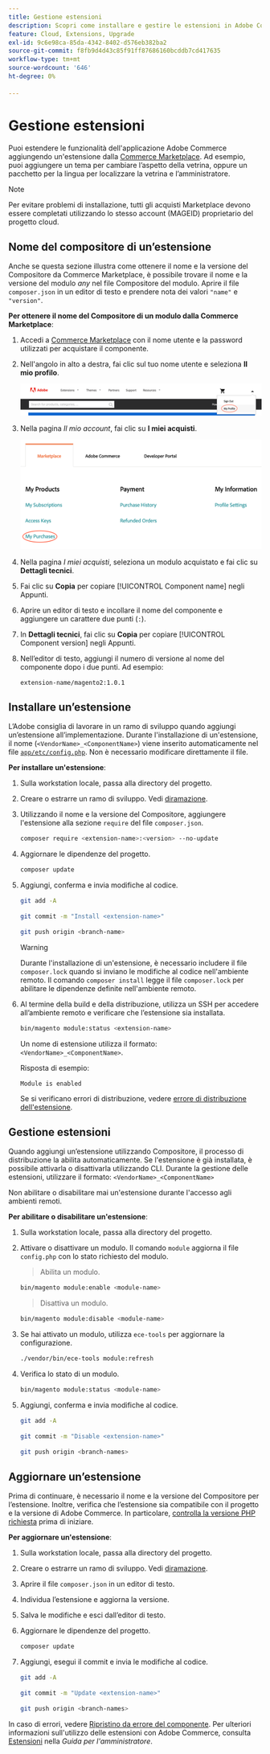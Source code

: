 ```yaml
---
title: Gestione estensioni
description: Scopri come installare e gestire le estensioni in Adobe Commerce su un’infrastruttura cloud.
feature: Cloud, Extensions, Upgrade
exl-id: 9c6e98ca-85da-4342-8402-d576eb382ba2
source-git-commit: f8fb9d4d43c85f91ff87686160bcddb7cd417635
workflow-type: tm+mt
source-wordcount: '646'
ht-degree: 0%

---
```


# Gestione estensioni

Puoi estendere le funzionalità dell&#39;applicazione Adobe Commerce aggiungendo un&#39;estensione dalla [Commerce Marketplace](https://marketplace.magento.com). Ad esempio, puoi aggiungere un tema per cambiare l’aspetto della vetrina, oppure un pacchetto per la lingua per localizzare la vetrina e l’amministratore.

>[!NOTE]
>
>Per evitare problemi di installazione, tutti gli acquisti Marketplace devono essere completati utilizzando lo stesso account (MAGEID) proprietario del progetto cloud.

## Nome del compositore di un’estensione

Anche se questa sezione illustra come ottenere il nome e la versione del Compositore da Commerce Marketplace, è possibile trovare il nome e la versione del modulo _any_ nel file Compositore del modulo. Aprire il file `composer.json` in un editor di testo e prendere nota dei valori `"name"` e `"version"`.

**Per ottenere il nome del Compositore di un modulo dalla Commerce Marketplace**:

1. Accedi a [Commerce Marketplace](https://marketplace.magento.com) con il nome utente e la password utilizzati per acquistare il componente.

1. Nell&#39;angolo in alto a destra, fai clic sul tuo nome utente e seleziona **Il mio profilo**.

   ![Accedi al tuo account Marketplace](../../assets/marketplace/my-profile.png)

1. Nella pagina _Il mio account_, fai clic su **I miei acquisti**.

   ![Cronologia acquisti Marketplace](../../assets/marketplace/my-purchases.png)

1. Nella pagina _I miei acquisti_, seleziona un modulo acquistato e fai clic su **Dettagli tecnici**.

1. Fai clic su **Copia** per copiare [!UICONTROL Component name] negli Appunti.

1. Aprire un editor di testo e incollare il nome del componente e aggiungere un carattere due punti (`:`).

1. In **Dettagli tecnici**, fai clic su **Copia** per copiare [!UICONTROL Component version] negli Appunti.

1. Nell’editor di testo, aggiungi il numero di versione al nome del componente dopo i due punti. Ad esempio:

   ```text
   extension-name/magento2:1.0.1
   ```

## Installare un’estensione

L’Adobe consiglia di lavorare in un ramo di sviluppo quando aggiungi un’estensione all’implementazione. Durante l&#39;installazione di un&#39;estensione, il nome (`<VendorName>_<ComponentName>`) viene inserito automaticamente nel file [`app/etc/config.php`](https://experienceleague.adobe.com/docs/commerce-operations/configuration-guide/files/deployment-files.html). Non è necessario modificare direttamente il file.

**Per installare un&#39;estensione**:

1. Sulla workstation locale, passa alla directory del progetto.

1. Creare o estrarre un ramo di sviluppo. Vedi [diramazione](../development/cli-branches.md).

1. Utilizzando il nome e la versione del Compositore, aggiungere l&#39;estensione alla sezione `require` del file `composer.json`.

   ```bash
   composer require <extension-name>:<version> --no-update
   ```

1. Aggiornare le dipendenze del progetto.

   ```bash
   composer update
   ```

1. Aggiungi, conferma e invia modifiche al codice.

   ```bash
   git add -A
   ```

   ```bash
   git commit -m "Install <extension-name>"
   ```

   ```bash
   git push origin <branch-name>
   ```

   >[!WARNING]
   >
   >Durante l&#39;installazione di un&#39;estensione, è necessario includere il file `composer.lock` quando si inviano le modifiche al codice nell&#39;ambiente remoto. Il comando `composer install` legge il file `composer.lock` per abilitare le dipendenze definite nell&#39;ambiente remoto.

1. Al termine della build e della distribuzione, utilizza un SSH per accedere all’ambiente remoto e verificare che l’estensione sia installata.

   ```bash
   bin/magento module:status <extension-name>
   ```

   Un nome di estensione utilizza il formato: `<VendorName>_<ComponentName>`.

   Risposta di esempio:

   ```terminal
   Module is enabled
   ```

   Se si verificano errori di distribuzione, vedere [errore di distribuzione dell&#39;estensione](../deploy/recover-failed-deployment.md).

## Gestione estensioni

Quando aggiungi un’estensione utilizzando Compositore, il processo di distribuzione la abilita automaticamente. Se l&#39;estensione è già installata, è possibile attivarla o disattivarla utilizzando CLI. Durante la gestione delle estensioni, utilizzare il formato: `<VendorName>_<ComponentName>`

Non abilitare o disabilitare mai un&#39;estensione durante l&#39;accesso agli ambienti remoti.

**Per abilitare o disabilitare un&#39;estensione**:

1. Sulla workstation locale, passa alla directory del progetto.

1. Attivare o disattivare un modulo. Il comando `module` aggiorna il file `config.php` con lo stato richiesto del modulo.

   >Abilita un modulo.

   ```bash
   bin/magento module:enable <module-name>
   ```

   >Disattiva un modulo.

   ```bash
   bin/magento module:disable <module-name>
   ```

1. Se hai attivato un modulo, utilizza `ece-tools` per aggiornare la configurazione.

   ```bash
   ./vendor/bin/ece-tools module:refresh
   ```

1. Verifica lo stato di un modulo.

   ```bash
   bin/magento module:status <module-name>
   ```

1. Aggiungi, conferma e invia modifiche al codice.

   ```bash
   git add -A
   ```

   ```bash
   git commit -m "Disable <extension-name>"
   ```

   ```bash
   git push origin <branch-names>
   ```

## Aggiornare un’estensione

Prima di continuare, è necessario il nome e la versione del Compositore per l’estensione. Inoltre, verifica che l’estensione sia compatibile con il progetto e la versione di Adobe Commerce. In particolare, [controlla la versione PHP richiesta](https://experienceleague.adobe.com/docs/commerce-operations/installation-guide/system-requirements.html) prima di iniziare.

**Per aggiornare un&#39;estensione**:

1. Sulla workstation locale, passa alla directory del progetto.

1. Creare o estrarre un ramo di sviluppo. Vedi [diramazione](../development/cli-branches.md).

1. Aprire il file `composer.json` in un editor di testo.

1. Individua l’estensione e aggiorna la versione.

1. Salva le modifiche e esci dall’editor di testo.

1. Aggiornare le dipendenze del progetto.

   ```bash
   composer update
   ```

1. Aggiungi, esegui il commit e invia le modifiche al codice.

   ```bash
   git add -A
   ```

   ```bash
   git commit -m "Update <extension-name>"
   ```

   ```bash
   git push origin <branch-names>
   ```

In caso di errori, vedere [Ripristino da errore del componente](../deploy/recover-failed-deployment.md). Per ulteriori informazioni sull&#39;utilizzo delle estensioni con Adobe Commerce, consulta [Estensioni](https://experienceleague.adobe.com/docs/commerce-admin/start/resources/extensions.html) nella _Guida per l&#39;amministratore_.
